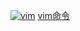 

<a href="https://ibb.co/YTRMpyv"><img src="https://i.ibb.co/1Jv58dH/vim.jpg" alt="vim" border="0"></a>
[vim命令]()
